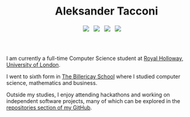 <div id="user-content-toc" align="center">
  <ul align="center" style="list-style: none;">
    <summary align="center">
      <h1 align="center">Aleksander Tacconi</h1>
    </summary>
  </ul>
</div>

<p align="center">
<a href="https://devpost.com/aleks-tacconi" target="blank"><img align="center" src="https://img.shields.io/badge/Aleks Tacconi-0077B5?style=for-the-badge&logo=devpost&logoColor=white" /></a>&nbsp;&nbsp;&nbsp;<a href="mailto:aleks.tacconi@gmail.com" target="blank"><img align="center" src="https://img.shields.io/badge/aleks.tacconi@gmail.com-D14836?style=for-the-badge&logo=gmail&logoColor=white" /></a>&nbsp;&nbsp;&nbsp;<a href="https://www.github.com/Aleks-Tacconi" target="blank"><img align="center" src="https://img.shields.io/badge/Aleks--Tacconi-100000?style=for-the-badge&logo=github&logoColor=white"></a>&nbsp;&nbsp;&nbsp;<a href="https://www.linkedin.com/in/aleksander-tacconi-759b77374/" target="blank"><img align="center" src="https://img.shields.io/badge/Aleksander Tacconi-0A66C2?style=for-the-badge&logo=logmein&logoColor=white" /></a>

</p>


<br>
<br>

I am currently a full-time Computer Science student at [Royal Holloway, University of London](https://www.royalholloway.ac.uk/). <br>

I went to sixth form in [The Billericay School](https://www.billericayschool.com/) where I studied computer science, mathematics and business.

Outside my studies, I enjoy attending hackathons and working on independent software projects, many of which can be explored in the [repositories section of my GitHub](https://github.com/Aleks-Tacconi?tab=repositories).

